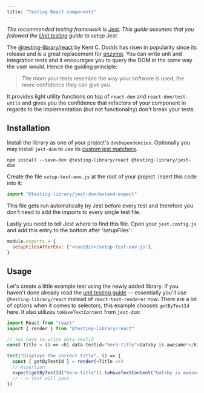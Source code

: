 ```yaml
---
title: "Testing React components"
---
```


_The recommended testing framework is [Jest](https://jestjs.io/). This guide assumes that you followed the [Unit testing](/docs/unit-testing) guide to setup Jest._

The [@testing-library/react](https://github.com/testing-library/react-testing-library) by Kent C. Dodds has risen in popularity since its release and is a great replacement for [enzyme](https://github.com/airbnb/enzyme). You can write unit and integration tests and it encourages you to query the DOM in the same way the user would. Hence the guiding principle:

> The more your tests resemble the way your software is used, the more confidence they can give you.

It provides light utility functions on top of `react-dom` and `react-dom/test-utils` and gives you the confidence that refactors of your component in regards to the implementation (but not functionality) don't break your tests.

## Installation

Install the library as one of your project's `devDependencies`. Optionally you may install `jest-dom` to use its [custom jest matchers](https://github.com/testing-library/jest-dom#custom-matchers).

```shell
npm install --save-dev @testing-library/react @testing-library/jest-dom
```

Create the file `setup-test-env.js` at the root of your project. Insert this code into it:

```js:title=setup-test-env.js
import "@testing-library/jest-dom/extend-expect"
```

This file gets run automatically by Jest before every test and therefore you don't need to add the imports to every single test file.

Lastly you need to tell Jest where to find this file. Open your `jest.config.js` and add this entry to the bottom after 'setupFiles':

```js:title=jest.config.js
module.exports = {
  setupFilesAfterEnv: ["<rootDir>/setup-test-env.js"],
}
```

## Usage

Let's create a little example test using the newly added library. If you haven't done already read the [unit testing guide](/docs/unit-testing) — essentially you'll use `@testing-library/react` instead of `react-test-renderer` now. There are a lot of options when it comes to selectors, this example chooses `getByTestId` here. It also utilizes `toHaveTextContent` from `jest-dom`:

```js
import React from "react"
import { render } from "@testing-library/react"

// You have to write data-testid
const Title = () => <h1 data-testid="hero-title">Gatsby is awesome!</h1>

test("Displays the correct title", () => {
  const { getByTestId } = render(<Title />)
  // Assertion
  expect(getByTestId("hero-title")).toHaveTextContent("Gatsby is awesome!")
  // --> Test will pass
})
```
